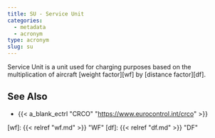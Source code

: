 ```yaml
---
title: SU - Service Unit
categories:
  - metadata
  - acronym
type: acronym
slug: su
---
```


Service Unit is a unit used for charging purposes based on the multiplication of aircraft [weight factor][wf] by [distance factor][df].

## See Also


* {{< a_blank_ectrl "CRCO" "https://www.eurocontrol.int/crco" >}}


[wf]: {{< relref "wf.md" >}} "WF"
[df]: {{< relref "df.md" >}} "DF"
